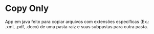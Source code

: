 # Copy Only
App em java feito para copiar arquivos com extensões específicas (Ex.: .xml, .pdf, .docx) de uma pasta raiz e suas subpastas para outra pasta.
